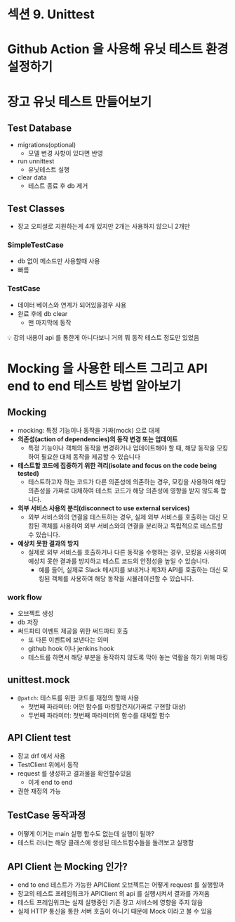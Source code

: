 # 섹션 9. Unittest

# Github Action 을 사용해 유닛 테스트 환경 설정하기

# 장고 유닛 테스트 만들어보기

## Test Database

- migrations(optional)
    - 모델 변경 사항이 있다면 반영
- run unnittest
    - 유닛테스트 실행
- clear data
    - 테스트 종료 후 db 제거

## Test Classes

- 장고 오피셜로 지원하는게 4개 있지만 2개는 사용하지 않으니 2개만

### SimpleTestCase

- db 없이 메소드만 사용할때 사용
- 빠름

### TestCase

- 데이터 베이스와 연계가 되어있을경우 사용
- 완료 후에 db clear
    - 맨 마지막에 동작

<aside>
💡 강의 내용이 api 를 통한게 아니다보니 거의 뭐 동작 테스트 정도만 있었음

</aside>

# Mocking 을 사용한 테스트 그리고 API end to end 테스트 방법 알아보기

## Mocking

- mocking: 특정 기능이나 동작을 가짜(mock) 으로 대체
- **의존성(action of dependencies)의 동작 변경 또는 업데이트**
    - 특정 기능이나 객체의 동작을 변경하거나 업데이트해야 할 때, 해당 동작을 모킹하여 필요한 대체 동작을 제공할 수 있습니다
- **테스트할 코드에 집중하기 위한 격리(isolate and focus on the code being tested)**
    - 테스트하고자 하는 코드가 다른 의존성에 의존하는 경우, 모킹을 사용하여 해당 의존성을 가짜로 대체하여 테스트 코드가 해당 의존성에 영향을 받지 않도록 합니다.
- **외부 서비스 사용의 분리(disconnect to use external services)**
    - 외부 서비스와의 연결을 테스트하는 경우, 실제 외부 서비스를 호출하는 대신 모킹된 객체를 사용하여 외부 서비스와의 연결을 분리하고 독립적으로 테스트할 수 있습니다.
- **예상치 못한 결과의 방지**
    - 실제로 외부 서비스를 호출하거나 다른 동작을 수행하는 경우, 모킹을 사용하여 예상치 못한 결과를 방지하고 테스트 코드의 안정성을 높일 수 있습니다.
        - 예를 들어, 실제로 Slack 메시지를 보내거나 제3자 API를 호출하는 대신 모킹된 객체를 사용하여 해당 동작을 시뮬레이션할 수 있습니다.

### work flow

- 오브젝트 생성
- db 저장
- 써드파티 이벤트 제공을 위한 써드파티 호출
    - 또 다른 이벤트에 보낸다는 의미
    - github hook 이나 jenkins hook
    - 테스트를 하면서 해당 부분을 동작하지 않도록 막아 놓는 역활을 하기 위해 마킹

## unittest.mock

- `@patch`: 테스트를 위한 코드를 재정의 할때 사용
    - 첫번째 파라미터: 어떤 함수를 마킹할건지(가짜로 구현할 대상)
    - 두번째 파라미터: 첫번째 파라미터의 함수를 대체할 함수

## API Client test

- 장고 drf 에서 사용
- TestClient 위에서 동작
- request 를 생성하고 결과물을 확인할수있음
    - 이게 end to end
- 권한 재정의 가능

## TestCase 동작과정

- 어떻게 이거는 main 실행 함수도 없는데 실행이 될까?
- 테스트 러너는 해당 클래스에 생성된 테스트함수들을 돌려보고 실행함

## API Client 는 Mocking 인가?

- end to end 테스트가 가능한 APIClient 오브젝트는 어떻게 request 를 실행할까
- 장고의 테스트 프레임워크가 APIClient 의 api 를 실행시켜서 결과를 가져옴
- 테스트 프레임워크는 실제 실행중인 기존 장고 서비스에 영향을 주지 않음
- 실제 HTTP 통신을 통한 서버 호출이 아니기 때문에 Mock 이라고 볼 수 있음